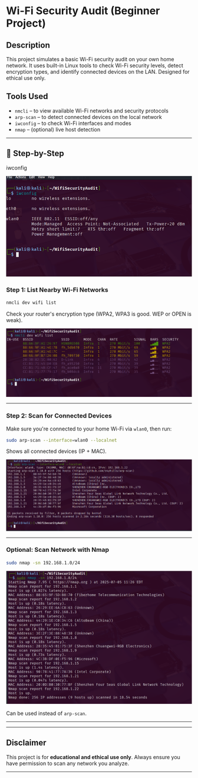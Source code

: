 
# Wi-Fi Security Audit (Beginner Project)

## Description

This project simulates a basic Wi-Fi security audit on your own home network. It uses built-in Linux tools to check Wi-Fi security levels, detect encryption types, and identify connected devices on the LAN. Designed for ethical use only.

## Tools Used

- `nmcli` – to view available Wi-Fi networks and security protocols
- `arp-scan` – to detect connected devices on the local network
- `iwconfig` – to check Wi-Fi interfaces and modes
- `nmap` – (optional) live host detection

---

## 📶 Step-by-Step

iwconfig

![WiFi Security Audit - Step 0](https://raw.githubusercontent.com/mchyasn/cyber-Projs-beginner-to-advanced/main/BeginnerProjects/WifiSecurityAudit/screenshots/step0.png)

### Step 1: List Nearby Wi-Fi Networks

```bash
nmcli dev wifi list
```

Check your router's encryption type (WPA2, WPA3 is good. WEP or OPEN is weak).

![WiFi Security Scan](https://raw.githubusercontent.com/mchyasn/cyber-Projs-beginner-to-advanced/main/BeginnerProjects/WifiSecurityAudit/screenshots/step1.png)

---

### Step 2: Scan for Connected Devices

Make sure you're connected to your home Wi-Fi via `wlan0`, then run:

```bash
sudo arp-scan --interface=wlan0 --localnet
```

Shows all connected devices (IP + MAC).

![WiFi Security Results](https://raw.githubusercontent.com/mchyasn/cyber-Projs-beginner-to-advanced/main/BeginnerProjects/WifiSecurityAudit/screenshots/step3.png)

---

### Optional: Scan Network with Nmap

```bash
sudo nmap -sn 192.168.1.0/24
```
![WiFi Audit Report](https://raw.githubusercontent.com/mchyasn/cyber-Projs-beginner-to-advanced/main/BeginnerProjects/WifiSecurityAudit/screenshots/step5.png)

Can be used instead of `arp-scan`.

---

---

## Disclaimer

This project is for **educational and ethical use only**. Always ensure you have permission to scan any network you analyze.

---

